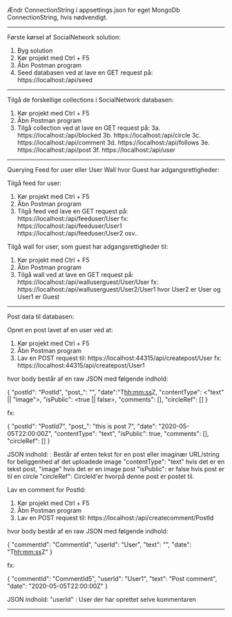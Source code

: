 
Ændr ConnectionString i appsettings.json for eget MongoDb ConnectionString, hvis nødvendigt.

------------------------------------------------------------------------------------------

Første kørsel af SocialNetwork solution:
1. Byg solution
2. Kør projekt med Ctrl + F5
3. Åbn Postman program
4. Seed databasen ved at lave en GET request på: https://localhost:<port>/api/seed

------------------------------------------------------------------------------------------

Tilgå de forskellige collections i SocialNetwork databasen:
1. Kør projekt med Ctrl + F5
2. Åbn Postman program
3. Tilgå collection ved at lave en GET request på:
3a. https://localhost:<port>/api/blocked
3b. https://localhost:<port>/api/circle
3c. https://localhost:<port>/api/comment
3d. https://localhost:<port>/api/follows
3e. https://localhost:<port>/api/post
3f. https://localhost:<port>/api/user

------------------------------------------------------------------------------------------

Querying Feed for user eller User Wall hvor Guest har adgangsrettigheder:

Tilgå feed for user:
1. Kør projekt med Ctrl + F5
2. Åbn Postman program
3. Tilgå feed ved lave en GET request på:
https://localhost:<port>/api/feeduser/User<number>
fx:
https://localhost:<port>/api/feeduser/User1
https://localhost:<port>/api/feeduser/User2 osv..



Tilgå wall for user, som guest har adgangsrettigheder til:
1. Kør projekt med Ctrl + F5
2. Åbn Postman program
3. Tilgå wall ved at lave en GET request på:
https://localhost:<port>/api/walluserguest/User<number>/User<number>
fx:
https://localhost:<port>/api/walluserguest/User2/User1 hvor User2 er User og User1 er Guest

------------------------------------------------------------------------------------------

Post data til databasen:

Opret en post lavet af en user ved at:
1. Kør projekt med Ctrl + F5
2. Åbn Postman program
3. Lav en POST request til:
https://localhost:44315/api/createpost/User<number>
fx: 
https://localhost:44315/api/createpost/User1

hvor body består af en raw JSON med følgende indhold:

{
	"postId": "PostId<number>",
	"post_": "<post indhold>",
	"date":"<yyyy-mm-dd>T<hh:mm:ss>Z,
	"contentType": <"text" || "image">,
	"isPublic": <true || false>,
	"comments": [],
	"circleRef": []
}

fx:

{
	"postId": "PostId7",
	"post_": "this is post 7",
	"date": "2020-05-05T22:00:00Z",
	"contentType": "text",
	"isPublic": true,
	"comments": [],
	"circleRef": []
}

JSON indhold:
<post indhold>: Består af enten tekst for en post eller imaginær URL/string for beliggenhed af det uploadede image
"contentType": "text" hvis det er en tekst post, "image" hvis det er en image post
"isPublic": er false hvis post er til en circle
"circleRef": CircleId'er hvorpå denne post er postet til.




Lav en comment for PostId:
1. Kør projekt med Ctrl + F5
2. Åbn Postman program
3. Lav en POST request til:
https://localhost:<port>/api/createcomment/PostId<number>

hvor body består af en raw JSON med følgende indhold:

{
	"commentId": "CommentId<number>",
	"userId": "User<number>",
	"text": "<comment text>",
	"date": "<yyyy-mm-dd>T<hh:mm:ss>Z"
}

fx:

{
	"commentId": "CommentId5",
	"userId": "User1",
	"text": "Post comment",
	"date": "2020-05-05T22:00:00Z"
}

JSON indhold:
"userId" : User der har oprettet selve kommentaren

------------------------------------------------------------------------------------------
